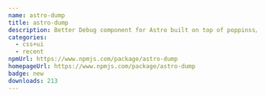 ```yaml
---
name: astro-dump
title: astro-dump
description: Better Debug component for Astro built on top of poppinss/dumper
categories:
  - css+ui
  - recent
npmUrl: https://www.npmjs.com/package/astro-dump
homepageUrl: https://www.npmjs.com/package/astro-dump
badge: new
downloads: 213
---
```

